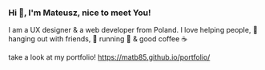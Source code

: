 ### Hi 👋, I'm Mateusz, nice to meet You!
I am a UX designer & a web developer from Poland.  I love helping people, 🤝 hanging out with friends, 👋 running 🏃 & good coffee ☕

take a look at my portfolio!
https://matb85.github.io/portfolio/

<!--
**Matb85/Matb85** is a ✨ _special_ ✨ repository because its `README.md` (this file) appears on your GitHub profile.

Here are some ideas to get you started:

- 🔭 I’m currently working on ...
- 🌱 I’m currently learning ...
- 👯 I’m looking to collaborate on ...
- 🤔 I’m looking for help with ...
- 💬 Ask me about ...
- 📫 How to reach me: ...
- 😄 Pronouns: ...
- ⚡ Fun fact: ...
-->
